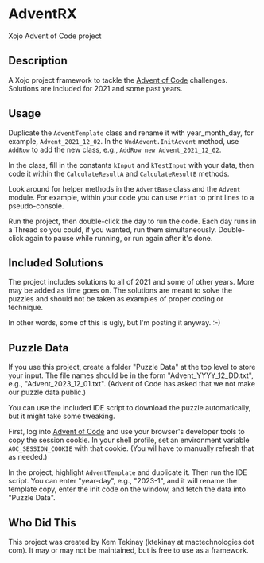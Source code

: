 # AdventRX
Xojo Advent of Code project

## Description

A Xojo project framework to tackle the [Advent of Code](https://adventofcode.com) challenges. Solutions are included for 2021 and some past years.

## Usage

Duplicate the `AdventTemplate` class and rename it with year_month_day, for example, `Advent_2021_12_02`. In the `WndAdvent.InitAdvent` method, use `AddRow` to add the new class, e.g., `AddRow new Advent_2021_12_02`.

In the class, fill in the constants `kInput` and `kTestInput` with your data, then code it within the `CalculateResultA` and `CalculateResultB` methods.

Look around for helper methods in the `AdventBase` class and the `Advent` module. For example, within your code you can use `Print` to print lines to a pseudo-console.

Run the project, then double-click the day to run the code. Each day runs in a Thread so you could, if you wanted, run them simultaneously. Double-click again to pause while running, or run again after it's done.

## Included Solutions

The project includes solutions to all of 2021 and some of other years. More may be added as time goes on. The solutions are meant to solve the puzzles and should not be taken as examples of proper coding or technique.

In other words, some of this is ugly, but I'm posting it anyway. :-)

## Puzzle Data

If you use this project, create a folder "Puzzle Data" at the top level to store your input. The file names should be in the form "Advent_YYYY_12_DD.txt", e.g., "Advent_2023_12_01.txt". (Advent of Code has asked that we not make our puzzle data public.)

You can use the included IDE script to download the puzzle automatically, but it might take some tweaking.

First, log into [Advent of Code](https://www.adventofcode.com/) and use your browser's developer tools to copy the session cookie. In your shell profile, set an environment variable `AOC_SESSION_COOKIE` with that cookie. (You wil have to manually refresh that as needed.)

In the project, highlight `AdventTemplate` and duplicate it. Then run the IDE script. You can enter "year-day", e.g., "2023-1", and it will rename the template copy, enter the init code on the window, and fetch the data into "Puzzle Data".

## Who Did This

This project was created by Kem Tekinay (ktekinay at mactechnologies dot com). It may or may not be maintained, but is free to use as a framework.
